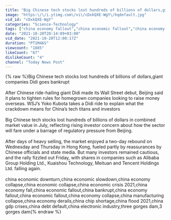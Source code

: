 ```yaml
---
title: "Big Chinese tech stocks lost hundreds of billions of dollars,giant companies Didi goes bankrupt"
image: "https:\/\/i.ytimg.com\/vi\/cDxkQXE-WgY\/hqdefault.jpg"
vid_id: "cDxkQXE-WgY"
categories: "Science-Technology"
tags: ["china economy fallout","china economic fallout","china economy collapse"]
date: "2021-10-20T20:14:09+03:00"
vid_date: "2021-10-20T12:00:17Z"
duration: "PT1M46S"
viewcount: "1885"
likeCount: "67"
dislikeCount: "4"
channel: "Today News Post"
---
```

{% raw %}Big Chinese tech stocks lost hundreds of billions of dollars,giant companies Didi goes bankrupt<br /><br />After Chinese ride-hailing giant Didi made its Wall Street debut, Beijing said it plans to tighten rules for homegrown companies looking to raise money overseas. WSJ’s Yoko Kubota takes a Didi ride to explain what the crackdown means for China’s tech titans and investors<br /><br />Big Chinese tech stocks lost hundreds of billions of dollars in combined market value in July, reflecting rising investor concern about how the sector will fare under a barrage of regulatory pressure from Beijing.<br /><br />After days of heavy selling, the market enjoyed a two-day rebound on Wednesday and Thursday in Hong Kong, fueled partly by reassurances by Chinese officials and state media. But many investors remained cautious, and the rally fizzled out Friday, with shares in companies such as Alibaba Group Holding Ltd., Kuaishou Technology, Meituan and Tencent Holdings Ltd. falling again.<br /><br />china economic downturn,china economic slowdown,china economy collapse,china economic collapse,china economic crisis 2021,china economy fall,china economic fallout,china bankrupt,china economy fallout,china economic fallout,china economy collapse,china manufacturing collapse,china economy derails,china chip shortage,china flood 2021,china gdp crises,china debt default,china electronic industry,three gorges dam,3 gorges dam{% endraw %}
